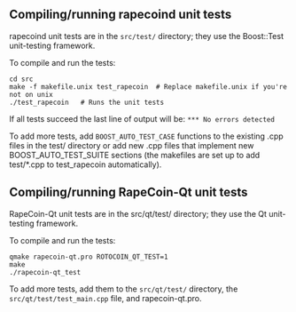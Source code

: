 Compiling/running rapecoind unit tests
------------------------------------

rapecoind unit tests are in the `src/test/` directory; they
use the Boost::Test unit-testing framework.

To compile and run the tests:

	cd src
	make -f makefile.unix test_rapecoin  # Replace makefile.unix if you're not on unix
	./test_rapecoin   # Runs the unit tests

If all tests succeed the last line of output will be:
`*** No errors detected`

To add more tests, add `BOOST_AUTO_TEST_CASE` functions to the existing
.cpp files in the test/ directory or add new .cpp files that
implement new BOOST_AUTO_TEST_SUITE sections (the makefiles are
set up to add test/*.cpp to test_rapecoin automatically).


Compiling/running RapeCoin-Qt unit tests
---------------------------------------

RapeCoin-Qt unit tests are in the src/qt/test/ directory; they
use the Qt unit-testing framework.

To compile and run the tests:

	qmake rapecoin-qt.pro ROTOCOIN_QT_TEST=1
	make
	./rapecoin-qt_test

To add more tests, add them to the `src/qt/test/` directory,
the `src/qt/test/test_main.cpp` file, and rapecoin-qt.pro.
